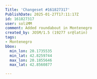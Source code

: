 ```yaml
---
Title: 'Changeset #161827317'
PublishDate: 2025-01-27T17:11:17Z
id: 161827317
user: soliMM
comment: Added roundabout in Montenegro
created_by: JOSM/1.5 (19277 sr@latin)
tags:
- Montenegro
bbox:
  min_lon: 20.1735535
  min_lat: 42.8259744
  max_lon: 20.1855646
  max_lat: 42.8560877

---
```

